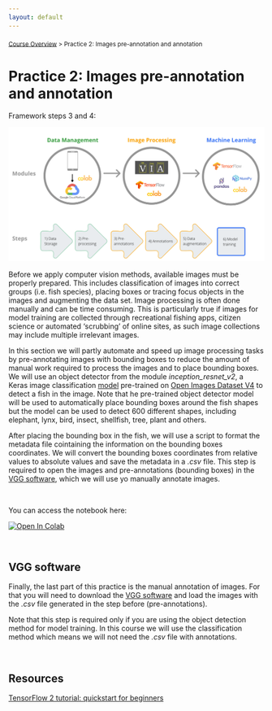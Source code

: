 ```yaml
---
layout: default
---
```


<sub>[Course Overview](index.md) > Practice 2: Images pre-annotation and annotation</sub>

# Practice 2: Images pre-annotation and annotation 

Framework steps 3 and 4:

![framework](./images/framework.png)

Before we apply computer vision methods, available images must be properly prepared. This includes classification of images into correct groups (i.e. fish species), placing boxes or tracing focus objects in the images and augmenting the data set. Image processing is often done manually and can be time consuming. This is particularly true if images for model training are collected through recreational fishing apps, citizen science or automated ‘scrubbing’ of online sites, as such image collections may include multiple irrelevant images. 

In this section we will partly automate and speed up image processing tasks by pre-annotating images with bounding boxes to reduce the amount of manual work required to process the images and to place bounding boxes. We will use an object detector from the module _inception_resnet_v2_, a Keras image classification [model](https://arxiv.org/abs/1602.07261) pre-trained on [Open Images Dataset V4](https://storage.googleapis.com/openimages/web/index.html) to detect a fish in the image. Note that he pre-trained object detector model will be used to automatically place bounding boxes around the fish shapes but the model can be used to detect 600 different shapes, including elephant, lynx, bird, insect, shellfish, tree, plant and others. 

After placing the bounding box in the fish, we will use a script to format the metadata file cointaining the information on the bounding boxes coordinates. We will convert the bounding boxes coordinates from relative values to absolute values and save the metadata in a _.csv_ file. This step is required to open the images and pre-annotations (bounding boxes) in the [VGG software](https://www.robots.ox.ac.uk/~vgg/software/via/), which we will use yo manually annotate images.

<br/>

You can access the notebook here:

 [![Open In Colab](https://colab.research.google.com/assets/colab-badge.svg)](https://colab.research.google.com/drive/1ak7UPmP2xZ6QFhXmAMgcISu9kjCUY6w-) 

<br/>

## VGG software

Finally, the last part of this practice is the manual annotation of images. For that you will need to download the [VGG software](https://www.robots.ox.ac.uk/~vgg/software/via/) and load the images with the _.csv_ file generated in the step before (pre-annotations).

Note that this step is required only if you are using the object detection method for model training. In this course we will use the classification method which means we will not need the _.csv_ file with annotations.


<br/>


## Resources

[TensorFlow 2 tutorial: quickstart for beginners](https://www.tensorflow.org/tutorials/quickstart/beginner)

